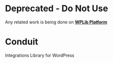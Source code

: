 # Deprecated - Do Not Use

Any related work is being done on [**WPLib Platform**](http://github.com/wplib)

# Conduit
Integrations Library for WordPress

